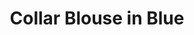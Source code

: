---
title: Collar Blouse in Blue
price: RUB 3,315

description: Made of soft and natural nude cotton fabric, which feels really nice on your skin. Loose silhouette gives comfort and freedom of movement. The collar has a button closure on the back. And, here is your part of design – a transparent chest pocket, which you fill with whatever you want.

composition: 90% cotton, 10% polyester
sizes: Available in two sizes (S, M)
---